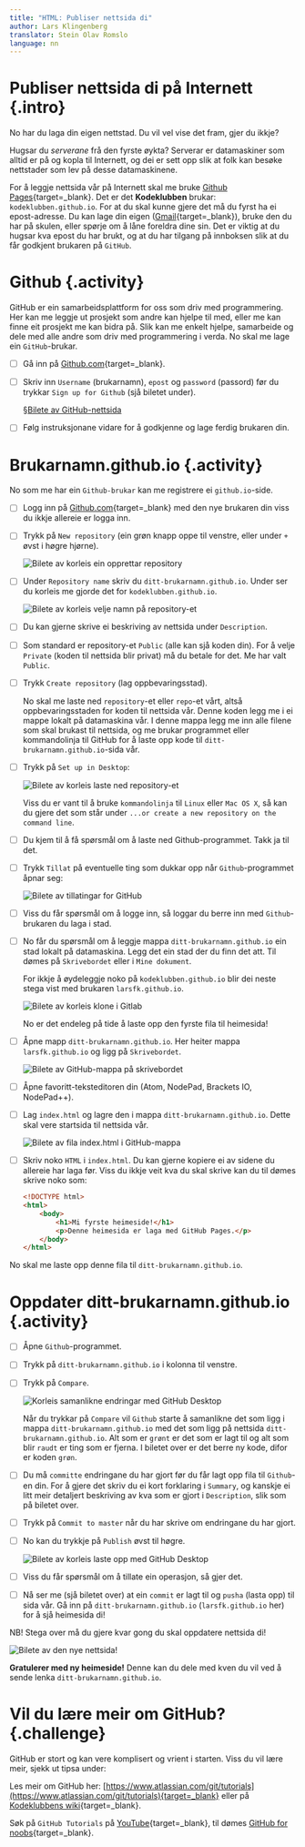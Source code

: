 ```yaml
---
title: "HTML: Publiser nettsida di"
author: Lars Klingenberg
translator: Stein Olav Romslo
language: nn
---
```



# Publiser nettsida di på Internett {.intro}

No har du laga din eigen nettstad. Du vil vel vise det fram, gjer du ikkje?

Hugsar du *serverane* frå den fyrste øykta? Serverar er datamaskiner som alltid
er på og kopla til Internett, og dei er sett opp slik at folk kan besøke
nettstader som lev på desse datamaskinene.

For å leggje nettsida vår på Internett skal me bruke [Github
Pages](https://pages.github.com){target=_blank}. Det er det __Kodeklubben__ brukar:
`kodeklubben.github.io`. For at du skal kunne gjere det må du fyrst ha ei
epost-adresse. Du kan lage din eigen ([Gmail](http://gmail.com){target=_blank}), bruke den du
har på skulen, eller spørje om å låne foreldra dine sin. Det er viktig at du
hugsar kva epost du har brukt, og at du har tilgang på innboksen slik at du får
godkjent brukaren på `GitHub`.


# Github {.activity}

GitHub er ein samarbeidsplattform for oss som driv med programmering. Her kan me
leggje ut prosjekt som andre kan hjelpe til med, eller me kan finne eit prosjekt
me kan bidra på. Slik kan me enkelt hjelpe, samarbeide og dele med alle andre
som driv med programmering i verda. No skal me lage ein `GitHub`-brukar.

- [ ] Gå inn på [Github.com](http://github.com){target=_blank}.

- [ ] Skriv inn `Username` (brukarnamn), `epost` og `password` (passord) før du
  trykkar `Sign up for Github` (sjå biletet under).

  §[Bilete av GitHub-nettsida](ressurser/sign-in-1.png)

- [ ] Følg instruksjonane vidare for å godkjenne og lage ferdig brukaren din.


# Brukarnamn.github.io {.activity}

No som me har ein `Github-brukar` kan me registrere ei `github.io`-side.

- [ ] Logg inn på [Github.com](http://github.com){target=_blank} med den nye brukaren din viss
  du ikkje allereie er logga inn.

- [ ] Trykk på `New repository` (ein grøn knapp oppe til venstre, eller under
  `+` øvst i høgre hjørne).

  ![Bilete av korleis ein opprettar repository](ressurser/nytt_repo.png)

- [ ] Under `Repository name` skriv du `ditt-brukarnamn.github.io`. Under ser du
  korleis me gjorde det for `kodeklubben.github.io`.

  ![Bilete av korleis velje namn på repository-et](ressurser/1.png)

- [ ] Du kan gjerne skrive ei beskriving av nettsida under `Description`.

- [ ] Som standard er repository-et `Public` (alle kan sjå koden din). For å
  velje `Private` (koden til nettsida blir privat) må du betale for det. Me har
  valt `Public`.

- [ ] Trykk `Create repository` (lag oppbevaringsstad).

  No skal me laste ned `repository`-et eller `repo`-et vårt, altså
  oppbevaringsstaden for koden til nettsida vår. Denne koden legg me i ei mappe
  lokalt på datamaskina vår. I denne mappa legg me inn alle filene som skal
  brukast til nettsida, og me brukar programmet eller kommandolinja til GitHub
  for å laste opp kode til `ditt-brukarnamn.github.io`-sida vår.

- [ ] Trykk på `Set up in Desktop`:

  ![Bilete av korleis laste ned repository-et](ressurser/2.png)

  Viss du er vant til å bruke `kommandolinja` til `Linux` eller `Mac OS X`, så
  kan du gjere det som står under `...or create a new repository on the command
  line`.

- [ ] Du kjem til å få spørsmål om å laste ned Github-programmet. Takk ja til
  det.

- [ ] Trykk `Tillat` på eventuelle ting som dukkar opp når `Github`-programmet
  åpnar seg:

  ![Bilete av tillatingar for GitHub](ressurser/tillat.png)

- [ ] Viss du får spørsmål om å logge inn, så loggar du berre inn med
  `Github`-brukaren du laga i stad.

- [ ] No får du spørsmål om å leggje mappa `ditt-brukarnamn.github.io` ein stad
  lokalt på datamaskina. Legg det ein stad der du finn det att. Til dømes på
  `Skrivebordet` eller i `Mine dokument`.

  For ikkje å øydeleggje noko på `kodeklubben.github.io` blir dei neste stega
  vist med brukaren `larsfk.github.io`.

  ![Bilete av korleis klone i Gitlab](ressurser/mappe.png)

  No er det endeleg på tide å laste opp den fyrste fila til heimesida!

- [ ] Åpne mapp `ditt-brukarnamn.github.io`. Her heiter mappa `larsfk.github.io`
  og ligg på `Skrivebordet`.

  ![Bilete av GitHub-mappa på skrivebordet](ressurser/skrivebord.png)

- [ ] Åpne favoritt-teksteditoren din (Atom, NodePad, Brackets IO, NodePad++).

- [ ] Lag `index.html` og lagre den i mappa `ditt-brukarnamn.github.io`. Dette
  skal vere startsida til nettsida vår.

  ![Bilete av fila index.html i GitHub-mappa](ressurser/innhold.png)

- [ ] Skriv noko `HTML` i `index.html`. Du kan gjerne kopiere ei av sidene du
  allereie har laga før. Viss du ikkje veit kva du skal skrive kan du til dømes
  skrive noko som:

  ```html
  <!DOCTYPE html>
  <html>
      <body>
          <h1>Mi fyrste heimeside!</h1>
          <p>Denne heimesida er laga med GitHub Pages.</p>
      </body>
  </html>
  ```

No skal me laste opp denne fila til `ditt-brukarnamn.github.io`.


# Oppdater ditt-brukarnamn.github.io {.activity}

- [ ] Åpne `Github`-programmet.

- [ ] Trykk på `ditt-brukarnamn.github.io` i kolonna til venstre.

- [ ] Trykk på `Compare`.

  ![Korleis samanlikne endringar med GitHub Desktop](ressurser/commit.png)

  Når du trykkar på `Compare` vil `Github` starte å samanlikne det som ligg i
  mappa `ditt-brukarnamn.github.io` med det som ligg på nettsida
  `ditt-brukarnamn.github.io`. Alt som er `grønt` er det som er lagt til og alt
  som blir `raudt` er ting som er fjerna. I biletet over er det berre ny kode,
  difor er koden `grøn`.

- [ ] Du må `committe` endringane du har gjort før du får lagt opp fila til
  `Github`-en din. For å gjere det skriv du ei kort forklaring i `Summary`, og
  kanskje ei litt meir detaljert beskriving av kva som er gjort i `Description`,
  slik som på biletet over.

- [ ] Trykk på `Commit to master` når du har skrive om endringane du har gjort.

- [ ] No kan du trykkje på `Publish` øvst til høgre.

  ![Bilete av korleis laste opp med GitHub Desktop](ressurser/pushed.png)

- [ ] Viss du får spørsmål om å tillate ein operasjon, så gjer det.

- [ ] Nå ser me (sjå biletet over) at ein `commit` er lagt til og `pusha` (lasta
  opp) til sida vår. Gå inn på `ditt-brukarnamn.github.io` (`larsfk.github.io`
  her) for å sjå heimesida di!

NB! Stega over må du gjere kvar gong du skal oppdatere nettsida di!

![Bilete av den nye nettsida!](ressurser/hjemmeside.png)

__Gratulerer med ny heimeside!__ Denne kan du dele med kven du vil ved å sende
lenka `ditt-brukarnamn.github.io`.


# Vil du lære meir om GitHub? {.challenge}

GitHub er stort og kan vere komplisert og vrient i starten. Viss du vil lære
meir, sjekk ut tipsa under:

Les meir om GitHub her: [https://www.atlassian.com/git/tutorials](https://www.atlassian.com/git/tutorials){target=_blank} eller på [Kodeklubbens wiki](https://github.com/kodeklubben/oppgaver/wiki/Komme-i-gang-med-Git){target=_blank}.

Søk på `GitHub Tutorials` på [YouTube](http://youtube.com){target=_blank}, til dømes [GitHub for noobs](https://www.youtube.com/watch?v=BKr8lbx3uFY){target=_blank}.
